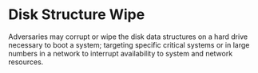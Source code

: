 # Disk Structure Wipe

Adversaries may corrupt or wipe the disk data structures on a hard drive necessary to boot a system; targeting specific critical systems or in large numbers in a network to interrupt availability to system and network resources.